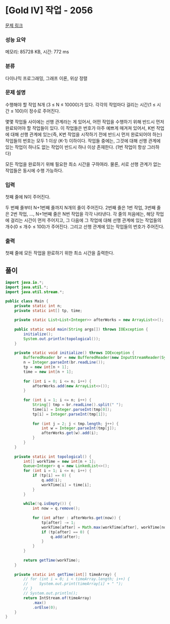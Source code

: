 # [Gold IV] 작업 - 2056 

[문제 링크](https://www.acmicpc.net/problem/2056) 

### 성능 요약

메모리: 85728 KB, 시간: 772 ms

### 분류

다이나믹 프로그래밍, 그래프 이론, 위상 정렬

### 문제 설명

<p>수행해야 할 작업 N개 (3 ≤ N ≤ 10000)가 있다. 각각의 작업마다 걸리는 시간(1 ≤ 시간 ≤ 100)이 정수로 주어진다.</p>

<p>몇몇 작업들 사이에는 선행 관계라는 게 있어서, 어떤 작업을 수행하기 위해 반드시 먼저 완료되어야 할 작업들이 있다. 이 작업들은 번호가 아주 예쁘게 매겨져 있어서, K번 작업에 대해 선행 관계에 있는(즉, K번 작업을 시작하기 전에 반드시 먼저 완료되어야 하는) 작업들의 번호는 모두 1 이상 (K-1) 이하이다. 작업들 중에는, 그것에 대해 선행 관계에 있는 작업이 하나도 없는 작업이 반드시 하나 이상 존재한다. (1번 작업이 항상 그러하다)</p>

<p>모든 작업을 완료하기 위해 필요한 최소 시간을 구하여라. 물론, 서로 선행 관계가 없는 작업들은 동시에 수행 가능하다.</p>

### 입력 

 <p>첫째 줄에 N이 주어진다.</p>

<p>두 번째 줄부터 N+1번째 줄까지 N개의 줄이 주어진다. 2번째 줄은 1번 작업, 3번째 줄은 2번 작업, ..., N+1번째 줄은 N번 작업을 각각 나타낸다. 각 줄의 처음에는, 해당 작업에 걸리는 시간이 먼저 주어지고, 그 다음에 그 작업에 대해 선행 관계에 있는 작업들의 개수(0 ≤ 개수 ≤ 100)가 주어진다. 그리고 선행 관계에 있는 작업들의 번호가 주어진다.</p>

### 출력 

 <p>첫째 줄에 모든 작업을 완료하기 위한 최소 시간을 출력한다.</p>

## 풀이
```java
import java.io.*;
import java.util.*;
import java.util.stream.*;

public class Main {
    private static int n;
    private static int[] tp, time;
    
    private static List<List<Integer>> afterWorks = new ArrayList<>();
    
    public static void main(String args[]) throws IOException {
        initialize();
        System.out.println(topological());
    }
    
    private static void initialize() throws IOException {
        BufferedReader br = new BufferedReader(new InputStreamReader(System.in));
        n = Integer.parseInt(br.readLine());
        tp = new int[n + 1];
        time = new int[n + 1];
        
        for (int i = 0; i <= n; i++) {
            afterWorks.add(new ArrayList<>());
        }
        
        for (int i = 1; i <= n; i++) {
            String[] tmp = br.readLine().split(" ");
            time[i] = Integer.parseInt(tmp[0]);
            tp[i] = Integer.parseInt(tmp[1]);
            
            for (int j = 2; j < tmp.length; j++) {
                int w = Integer.parseInt(tmp[j]);
                afterWorks.get(w).add(i);
            }
        }
    }
    
    private static int topological() {
        int[] workTime = new int[n + 1];
        Queue<Integer> q = new LinkedList<>();
        for (int i = 1; i <= n; i++) {
            if (tp[i] == 0) {
                q.add(i);
                workTime[i] = time[i];
            }
        }
        
        while(!q.isEmpty()) {
            int now = q.remove();
            
            for (int after : afterWorks.get(now)) {
                tp[after] -= 1;
                workTime[after] = Math.max(workTime[after], workTime[now] + time[after]);
                if (tp[after] == 0) {
                    q.add(after);
                }
            }
        }
        
        return getTime(workTime);
    }
    
    private static int getTime(int[] timeArray) {
        // for (int i = 0; i < timeArray.length; i++) {
        //     System.out.print(timeArray[i] + " ");
        // }
        // System.out.println();
        return IntStream.of(timeArray)
            .max()
            .orElse(0);
    }
}

```
